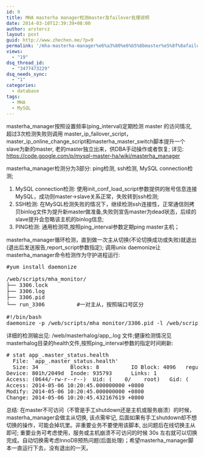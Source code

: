```yaml
---
id: 9
title: MHA masterha manager检测master及failover处理说明
date: 2014-03-10T12:39:39+08:00
author: arstercz
layout: post
guid: http://www.zhechen.me/?p=9
permalink: '/mha-masterha-manager%e6%a3%80%e6%b5%8bmaster%e5%8f%8afailover%e5%a4%84%e7%90%86%e8%af%b4%e6%98%8e/'
views:
  - "19"
dsq_thread_id:
  - "3477473229"
dsq_needs_sync:
  - "1"
categories:
  - database
tags:
  - MHA
  - MySQL
---
```

masterha_manager按照设置频率(ping_interval)定期检测 master 的访问情况, 超过3次检测失败则调用 master_ip_failover_script，master_ip_online_change_script和masterha_master_switch脚本提升一个slave为新的master, 老的master独立出来，供DBA手动操作或者恢复;
详见: https://code.google.com/p/mysql-master-ha/wiki/masterha_manager

masterha_manager检测分为3部分: ping检测, ssh检测, MySQL connection检测;
1. MySQL connection检测: 使用init_conf_load_script参数提供的账号信息连接MySQL，成功则master->slave关系正常，失败转到ssh检测;
2. SSH检测:  在MySQL检测失败的情况下，继续检测ssh连接性，正常通信则拷贝binlog文件为提升新master做准备,失败则宣告master为dead状态，后续的slave提升会忽略该主机的binlog信息;
3. PING检测: 通用检测项,按照ping_interval参数定期ping master主机；

masterha_manager循环检测，直到做一次主从切换(不论切换成功或失败)就退出(退出后发送报告,report_script参数指定); 调用unix daemonize让masterha_manager命令检测作为守护进程运行:
<!--more-->
<pre>
#yum install daemonize

/web/scripts/mha_monitor/
├── 3306.lock
├── 3306.log
├── 3306.pid
└── run_3306          #一对主从，按照端口号区分

#!/bin/bash
daemonize -p /web/scripts/mha_monitor/3306.pid -l /web/scripts/mha_monitor/3306.lock  /usr/bin/masterha_manager --global_conf=/etc/masterha/app_default.cnf --conf=/etc/masterha/app_<name>.conf >> /web/scripts/mha_monitor/3306.log 2>&1
</pre>


详细的检测输出见: /web/masterhalog/app_<name>.log 文件;健康检测情况见masterhalog目录的health文件,按照ping_interval参数的指定时间刷新:
<pre># stat app_<name>.master_status.health 
  File: `app_<name>.master_status.health'
  Size: 34        	Blocks: 8          IO Block: 4096   regular file
Device: 801h/2049d	Inode: 935793      Links: 1
Access: (0644/-rw-r--r--)  Uid: (    0/    root)   Gid: (    0/    root)
Access: 2014-05-06 10:20:45.000000000 +0800
Modify: 2014-05-06 10:20:45.000000000 +0800
Change: 2014-05-06 10:20:45.432167619 +0800</pre>

总结: 在master不可访问（不管是手工shutdown还是主机或服务崩溃）的时候，masterha_manager会做主从切换, 该点需牢记, 后面如果有手工shutdown却不想切换的操作，可能会掉坑里。非重要业务不要使用该脚本, 出问题后在线切换主从即可; 重要业务可考虑使用，服务或主机崩溃不可访问的时候 30s 左右就可以切换完成。自动切换需考虑InnoDB预热问题(后面处理)；希望masterha_manager脚本一直运行下去，没有退出的一天。